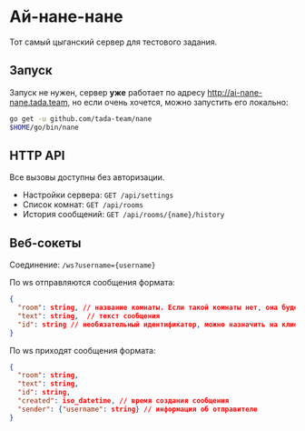 # Ай-нане-нане

Тот самый цыганский сервер для тестового задания.



## Запуск 

Запуск не нужен, сервер **уже** работает по адресу http://ai-nane-nane.tada.team, но если очень хочется, можно запустить его локально:

```bash
go get -u github.com/tada-team/nane
$HOME/go/bin/nane
```

## HTTP API

Все вызовы доступны без авторизации.

 * Настройки сервера: `GET /api/settings`
 * Список комнат: `GET /api/rooms`
 * История сообщений: `GET /api/rooms/{name}/history`

## Веб-сокеты

Соединение: `/ws?username={username}`

По ws отправляются сообщения формата:

```json
{
  "room": string, // название комнаты. Если такой комнаты нет, она будет создана
  "text": string,  // текст сообщения
  "id": string // необязательный идентификатор, можно назначить на клиенте, чтобы получить подтверждение получения сообщения сервером
}
```

По ws приходят сообщения формата:
```json
{
  "room": string,
  "text": string,
  "id": string,
  "created": iso_datetime, // время создания сообщения 
  "sender": {"username": string} // информация об отправителе  
}
